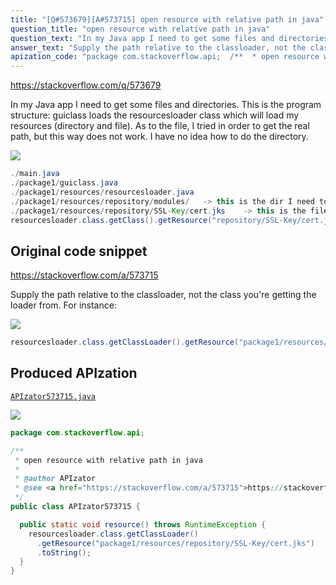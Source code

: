 ```yaml
---
title: "[Q#573679][A#573715] open resource with relative path in java"
question_title: "open resource with relative path in java"
question_text: "In my Java app I need to get some files and directories. This is the program structure: guiclass loads the resourcesloader class which will load my resources (directory and file). As to the file, I tried in order to get the real path, but this way does not work. I have no idea how to do the directory."
answer_text: "Supply the path relative to the classloader, not the class you're getting the loader from.  For instance:"
apization_code: "package com.stackoverflow.api;  /**  * open resource with relative path in java  *  * @author APIzator  * @see <a href=\"https://stackoverflow.com/a/573715\">https://stackoverflow.com/a/573715</a>  */ public class APIzator573715 {    public static void resource() throws RuntimeException {     resourcesloader.class.getClassLoader()       .getResource(\"package1/resources/repository/SSL-Key/cert.jks\")       .toString();   } }"
---
```


https://stackoverflow.com/q/573679

In my Java app I need to get some files and directories.
This is the program structure:
guiclass loads the resourcesloader class which will load my resources (directory and file).
As to the file, I tried
in order to get the real path, but this way does not work.
I have no idea how to do the directory.


<div class="code-logo"><img src="/stackoverflow.png" /></div>

```java
./main.java
./package1/guiclass.java
./package1/resources/resourcesloader.java
./package1/resources/repository/modules/   -> this is the dir I need to get
./package1/resources/repository/SSL-Key/cert.jks    -> this is the file I need to get
resourcesloader.class.getClass().getResource("repository/SSL-Key/cert.jks").toString()
```


## Original code snippet

https://stackoverflow.com/a/573715

Supply the path relative to the classloader, not the class you&#x27;re getting the loader from.  For instance:

<div class="code-logo"><img src="/stackoverflow.png" /></div>

```java
resourcesloader.class.getClassLoader().getResource("package1/resources/repository/SSL-Key/cert.jks").toString();
```

## Produced APIzation

[`APIzator573715.java`](https://github.com/pasqualesalza/apization-temp-data/raw/master/search/APIzator573715.java)

<div class="code-logo"><img src="/apizator.png" /></div>

```java
package com.stackoverflow.api;

/**
 * open resource with relative path in java
 *
 * @author APIzator
 * @see <a href="https://stackoverflow.com/a/573715">https://stackoverflow.com/a/573715</a>
 */
public class APIzator573715 {

  public static void resource() throws RuntimeException {
    resourcesloader.class.getClassLoader()
      .getResource("package1/resources/repository/SSL-Key/cert.jks")
      .toString();
  }
}

```